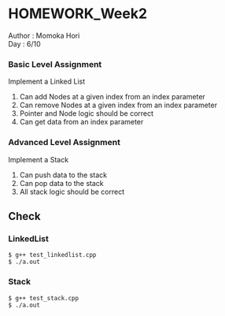 # HOMEWORK_Week2

Author : Momoka Hori  
Day : 6/10

### Basic Level Assignment  
Implement a Linked List  
1. Can add Nodes at a given index from an index parameter
2. Can remove Nodes at a given index from an index parameter
3. Pointer and Node logic should be correct
4. Can get data from an index parameter
  
### Advanced Level Assignment
Implement a Stack  
1. Can push data to the stack
2. Can pop data to the stack
3. All stack logic should be correct

## Check

### LinkedList

```
$ g++ test_linkedlist.cpp
$ ./a.out
```

### Stack

```
$ g++ test_stack.cpp
$ ./a.out
```
